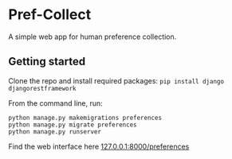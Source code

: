 # Pref-Collect
A simple web app for human preference collection.

## Getting started
Clone the repo and install required packages: `pip install django djangorestframework`

From the command line, run:
```
python manage.py makemigrations preferences
python manage.py migrate preferences
python manage.py runserver
```
Find the web interface here [127.0.0.1:8000/preferences](127.0.0.1:8000/preferences)
